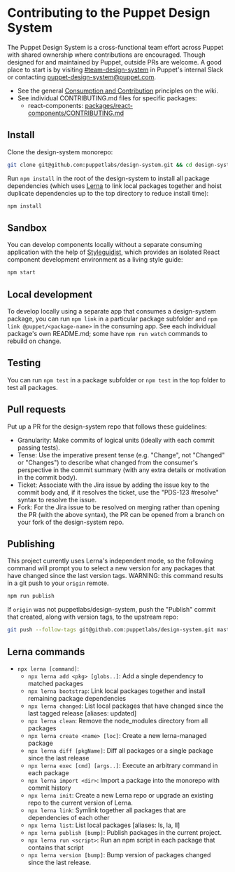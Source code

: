 # Contributing to the Puppet Design System

The Puppet Design System is a cross-functional team effort across Puppet with shared ownership where contributions are encouraged. Though designed for and maintained by Puppet, outside PRs are welcome. A good place to start is by visiting [#team-design-system](https://puppet.slack.com/messages/CFFECRQAY) in Puppet's internal Slack or contacting <puppet-design-system@puppet.com>.

- See the general [Consumption and Contribution](https://github.com/puppetlabs/design-system/wiki/Consumption-and-Contribution) principles on the wiki.
- See individual CONTRIBUTING.md files for specific packages:
    - react-components: [packages/react-components/CONTRIBUTING.md](packages/react-components/CONTRIBUTING.md)

## Install

Clone the design-system monorepo:

```sh
git clone git@github.com:puppetlabs/design-system.git && cd design-system
```

Run `npm install` in the root of the design-system to install all package dependencies (which uses [Lerna](https://lerna.js.org/) to link local packages together and hoist duplicate dependencies up to the top directory to reduce install time):

```sh
npm install
```

## Sandbox

You can develop components locally without a separate consuming application with the help of [Styleguidist](https://react-styleguidist.js.org), which provides an isolated React component development environment as a living style guide:

```sh
npm start
```

## Local development

To develop locally using a separate app that consumes a design-system package, you can run `npm link` in a particular package subfolder and `npm link @puppet/<package-name>` in the consuming app. See each individual package's own README.md; some have `npm run watch` commands to rebuild on change.

## Testing

You can run `npm test` in a package subfolder or `npm test` in the top folder to test all packages.

## Pull requests

Put up a PR for the design-system repo that follows these guidelines:

- Granularity: Make commits of logical units (ideally with each commit passing tests).
- Tense: Use the imperative present tense (e.g. "Change", not "Changed" or "Changes") to describe what changed from the consumer's perspective in the commit summary (with any extra details or motivation in the commit body).
- Ticket: Associate with the Jira issue by adding the issue key to the commit body and, if it resolves the ticket, use the "PDS-123 #resolve" syntax to resolve the issue.
- Fork: For the Jira issue to be resolved on merging rather than opening the PR (with the above syntax), the PR can be opened from a branch on your fork of the design-system repo.

## Publishing

This project currently uses Lerna's independent mode, so the following command will prompt you to select a new version for any packages that have changed since the last version tags. WARNING: this command results in a git push to your `origin` remote.

```sh
npm run publish
```

If `origin` was not puppetlabs/design-system, push the "Publish" commit that created, along with version tags, to the upstream repo:

```sh
git push --follow-tags git@github.com:puppetlabs/design-system.git master
```

## Lerna commands

- `npx lerna [command]`:
    - `npx lerna add <pkg> [globs..]`: Add a single dependency to matched
      packages
    - `npx lerna bootstrap`: Link local packages together and install remaining
      package dependencies
    - `npx lerna changed`: List local packages that have changed since the last
      tagged release [aliases: updated]
    - `npx lerna clean`: Remove the node_modules directory from all packages
    - `npx lerna create <name> [loc]`: Create a new lerna-managed package
    - `npx lerna diff [pkgName]`: Diff all packages or a single package since
      the last release
    - `npx lerna exec [cmd] [args..]`: Execute an arbitrary command in each
      package
    - `npx lerna import <dir>`: Import a package into the monorepo with commit
      history
    - `npx lerna init`: Create a new Lerna repo or upgrade an existing repo to
      the current version of Lerna.
    - `npx lerna link`: Symlink together all packages that are dependencies of
      each other
    - `npx lerna list`: List local packages [aliases: ls, la, ll]
    - `npx lerna publish [bump]`: Publish packages in the current project.
    - `npx lerna run <script>`: Run an npm script in each package that contains
      that script
    - `npx lerna version [bump]`: Bump version of packages changed since the
      last release.
